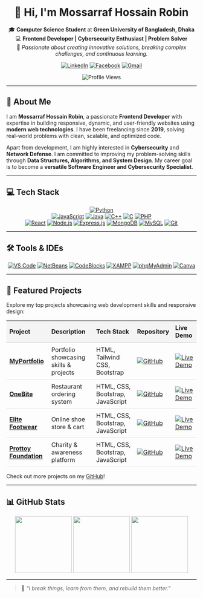 <div align="center">

# 👋 Hi, I'm **Mossarraf Hossain Robin**

🎓 **Computer Science Student** at **Green University of Bangladesh, Dhaka**  
💻 **Frontend Developer | Cybersecurity Enthusiast | Problem Solver**  
🌱 *Passionate about creating innovative solutions, breaking complex challenges, and continuous learning.*

[![LinkedIn](https://img.shields.io/badge/LinkedIn-0077B5?style=for-the-badge&logo=linkedin&logoColor=white)](https://linkedin.com/in/mossarrafhossainrobin)
[![Facebook](https://img.shields.io/badge/Facebook-1877F2?style=for-the-badge&logo=facebook&logoColor=white)](https://www.facebook.com/mossarrafhossainrobin)
[![Gmail](https://img.shields.io/badge/Gmail-D14836?style=for-the-badge&logo=gmail&logoColor=white)](mailto:mossarrafhossainrobin@email.com)

![Profile Views](https://komarev.com/ghpvc/?username=mossarrafhossainrobin&label=Profile%20Views&color=0e75b6&style=flat-square)

</div>

---

## 📌 About Me

I am **Mossarraf Hossain Robin**, a passionate **Frontend Developer** with expertise in building responsive, dynamic, and user-friendly websites using **modern web technologies**. I have been freelancing since **2019**, solving real-world problems with clean, scalable, and optimized code.

Apart from development, I am highly interested in **Cybersecurity** and **Network Defense**. I am committed to improving my problem-solving skills through **Data Structures, Algorithms, and System Design**. My career goal is to become a **versatile Software Engineer and Cybersecurity Specialist**.

---

## 💻 Tech Stack

<div align="center">

[![Python](https://img.shields.io/badge/Python-3776AB?style=for-the-badge&logo=python&logoColor=white)]()  
[![JavaScript](https://img.shields.io/badge/JavaScript-F7DF1E?style=for-the-badge&logo=javascript&logoColor=black)]()
[![Java](https://img.shields.io/badge/Java-007396?style=for-the-badge&logo=java&logoColor=white)]()
[![C++](https://img.shields.io/badge/C++-00599C?style=for-the-badge&logo=cplusplus&logoColor=white)]()
[![C](https://img.shields.io/badge/C-A8B9CC?style=for-the-badge&logo=c&logoColor=black)]()
[![PHP](https://img.shields.io/badge/PHP-777BB4?style=for-the-badge&logo=php&logoColor=white)]()  
[![React](https://img.shields.io/badge/React-61DAFB?style=for-the-badge&logo=react&logoColor=black)]()
[![Node.js](https://img.shields.io/badge/Node.js-339933?style=for-the-badge&logo=nodedotjs&logoColor=white)]()
[![Express.js](https://img.shields.io/badge/Express.js-000000?style=for-the-badge&logo=express&logoColor=white)]()
[![MongoDB](https://img.shields.io/badge/MongoDB-47A248?style=for-the-badge&logo=mongodb&logoColor=white)]()
[![MySQL](https://img.shields.io/badge/MySQL-4479A1?style=for-the-badge&logo=mysql&logoColor=white)]()
[![Git](https://img.shields.io/badge/Git-F05032?style=for-the-badge&logo=git&logoColor=white)]()

</div>

---

## 🛠 Tools & IDEs

<div align="center">

[![VS Code](https://img.shields.io/badge/VS%20Code-0078d7?style=for-the-badge&logo=visual-studio-code&logoColor=white)]()
[![NetBeans](https://img.shields.io/badge/NetBeans-1B6AC6?style=for-the-badge&logo=apache-netbeans-ide&logoColor=white)]()
[![CodeBlocks](https://img.shields.io/badge/CodeBlocks-9C27B0?style=for-the-badge&logo=codeblocks&logoColor=white)]()
[![XAMPP](https://img.shields.io/badge/XAMPP-FB7A24?style=for-the-badge&logo=xampp&logoColor=white)]()
[![phpMyAdmin](https://img.shields.io/badge/phpMyAdmin-6C78AF?style=for-the-badge&logo=phpmyadmin&logoColor=white)]()
[![Canva](https://img.shields.io/badge/Canva-00C4CC?style=for-the-badge&logo=canva&logoColor=white)]()

</div>

---
## 🚀 Featured Projects

Explore my top projects showcasing web development skills and responsive design:

<table style="border-collapse: collapse; width: 100%;">
  <thead>
    <tr style="background-color: #f4f4f4; text-align: left;">
      <th style="padding: 8px; border-bottom: 2px solid #ddd;">Project</th>
      <th style="padding: 8px; border-bottom: 2px solid #ddd;">Description</th>
      <th style="padding: 8px; border-bottom: 2px solid #ddd;">Tech Stack</th>
      <th style="padding: 8px; border-bottom: 2px solid #ddd;">Repository</th>
      <th style="padding: 8px; border-bottom: 2px solid #ddd;">Live Demo</th>
    </tr>
  </thead>
  <tbody>
    <tr>
      <td style="padding: 8px; border-bottom: 1px solid #ddd;"><a href="https://mossarrafhossainrobin.github.io/portfolio/" target="_blank"><b>MyPortfolio</b></a></td>
      <td style="padding: 8px; border-bottom: 1px solid #ddd;"><span title="A personal portfolio website showcasing skills, projects, and contact information with a responsive design.">Portfolio showcasing skills & projects</span></td>
      <td style="padding: 8px; border-bottom: 1px solid #ddd;">HTML, Tailwind CSS, Bootstrap</td>
      <td style="padding: 8px; border-bottom: 1px solid #ddd;"><a href="https://github.com/mossarrafhossainrobin/portfolio" target="_blank"><img src="https://img.shields.io/badge/GitHub-181717?style=for-the-badge&logo=github&logoColor=white" alt="GitHub"/></a></td>
      <td style="padding: 8px; border-bottom: 1px solid #ddd;"><a href="https://mossarrafhossainrobin.github.io/portfolio/" target="_blank"><img src="https://img.shields.io/badge/Live_Demo-0a66c2?style=for-the-badge&logo=google-chrome&logoColor=white" alt="Live Demo"/></a></td>
    </tr>
    <tr>
      <td style="padding: 8px; border-bottom: 1px solid #ddd;"><a href="https://onebite.wuaze.com" target="_blank"><b>OneBite</b></a></td>
      <td style="padding: 8px; border-bottom: 1px solid #ddd;"><span title="A restaurant website with an online food ordering system, menu browsing, and mobile-responsive design.">Restaurant ordering system</span></td>
      <td style="padding: 8px; border-bottom: 1px solid #ddd;">HTML, CSS, Bootstrap, JavaScript</td>
      <td style="padding: 8px; border-bottom: 1px solid #ddd;"><a href="https://github.com/MossarrafHossainRobin/onebite" target="_blank"><img src="https://img.shields.io/badge/GitHub-181717?style=for-the-badge&logo=github&logoColor=white" alt="GitHub"/></a></td>
      <td style="padding: 8px; border-bottom: 1px solid #ddd;"><a href="https://onebite.wuaze.com" target="_blank"><img src="https://img.shields.io/badge/Live_Demo-0a66c2?style=for-the-badge&logo=google-chrome&logoColor=white" alt="Live Demo"/></a></td>
    </tr>
    <tr>
      <td style="padding: 8px; border-bottom: 1px solid #ddd;"><a href="https://elitefootwear.wuaze.com" target="_blank"><b>Elite Footwear</b></a></td>
      <td style="padding: 8px; border-bottom: 1px solid #ddd;"><span title="An online shoe store platform with product browsing, add-to-cart, and purchase features, optimized for mobile.">Online shoe store & cart</span></td>
      <td style="padding: 8px; border-bottom: 1px solid #ddd;">HTML, CSS, Bootstrap, JavaScript</td>
      <td style="padding: 8px; border-bottom: 1px solid #ddd;"><a href="https://github.com/MossarrafHossainRobin/elitefootwear" target="_blank"><img src="https://img.shields.io/badge/GitHub-181717?style=for-the-badge&logo=github&logoColor=white" alt="GitHub"/></a></td>
      <td style="padding: 8px; border-bottom: 1px solid #ddd;"><a href="https://elitefootwear.wuaze.com" target="_blank"><img src="https://img.shields.io/badge/Live_Demo-0a66c2?style=for-the-badge&logo=google-chrome&logoColor=white" alt="Live Demo"/></a></td>
    </tr>
    <tr>
      <td style="padding: 8px; border-bottom: 1px solid #ddd;"><a href="https://prottoyfoundation.wuaze.com/" target="_blank"><b>Prottoy Foundation</b></a></td>
      <td style="padding: 8px; border-bottom: 1px solid #ddd;"><span title="A charity platform with donation sections, awareness articles, events, and volunteer sign-up, designed for accessibility.">Charity & awareness platform</span></td>
      <td style="padding: 8px; border-bottom: 1px solid #ddd;">HTML, CSS, Bootstrap, JavaScript</td>
      <td style="padding: 8px; border-bottom: 1px solid #ddd;"><a href="https://github.com/mossarrafhossainrobin/prottoy-foundation" target="_blank"><img src="https://img.shields.io/badge/GitHub-181717?style=for-the-badge&logo=github&logoColor=white" alt="GitHub"/></a></td>
      <td style="padding: 8px; border-bottom: 1px solid #ddd;"><a href="https://prottoyfoundation.wuaze.com/" target="_blank"><img src="https://img.shields.io/badge/Live_Demo-0a66c2?style=for-the-badge&logo=google-chrome&logoColor=white" alt="Live Demo"/></a></td>
    </tr>
  </tbody>
</table>

Check out more projects on my [GitHub](https://github.com/mossarrafhossainrobin?tab=repositories)!


---

## 📊 GitHub Stats

<div align="center">

<img src="https://github-readme-stats.vercel.app/api?username=mossarrafhossainrobin&show_icons=true&theme=radical&count_private=true&hide_title=false&hide_border=false&border_radius=10" height="150px"/>
<img src="https://github-readme-stats.vercel.app/api/top-langs/?username=mossarrafhossainrobin&layout=compact&langs_count=8&theme=radical&hide_border=false&border_radius=10" height="150px"/>
<img src="https://github-readme-streak-stats.herokuapp.com?user=mossarrafhossainrobin&theme=radical&hide_border=false&border_radius=10" height="150px"/>

</div>

---

> 🧠 *"I break things, learn from them, and rebuild them better."*
